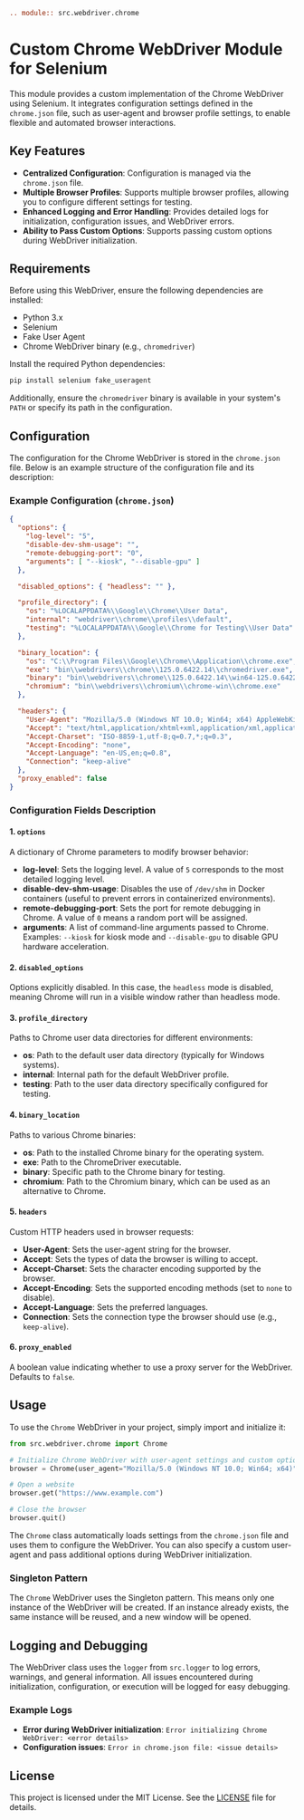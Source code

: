 ```rst
.. module:: src.webdriver.chrome
```
# Custom Chrome WebDriver Module for Selenium

This module provides a custom implementation of the Chrome WebDriver using Selenium. It integrates configuration settings defined in the `chrome.json` file, such as user-agent and browser profile settings, to enable flexible and automated browser interactions.

## Key Features

- **Centralized Configuration**: Configuration is managed via the `chrome.json` file.
- **Multiple Browser Profiles**: Supports multiple browser profiles, allowing you to configure different settings for testing.
- **Enhanced Logging and Error Handling**: Provides detailed logs for initialization, configuration issues, and WebDriver errors.
- **Ability to Pass Custom Options**: Supports passing custom options during WebDriver initialization.

## Requirements

Before using this WebDriver, ensure the following dependencies are installed:

- Python 3.x
- Selenium
- Fake User Agent
- Chrome WebDriver binary (e.g., `chromedriver`)

Install the required Python dependencies:

```bash
pip install selenium fake_useragent
```

Additionally, ensure the `chromedriver` binary is available in your system's `PATH` or specify its path in the configuration.

## Configuration

The configuration for the Chrome WebDriver is stored in the `chrome.json` file. Below is an example structure of the configuration file and its description:

### Example Configuration (`chrome.json`)

```json
{
  "options": {
    "log-level": "5",
    "disable-dev-shm-usage": "",
    "remote-debugging-port": "0",
    "arguments": [ "--kiosk", "--disable-gpu" ]
  },

  "disabled_options": { "headless": "" },

  "profile_directory": {
    "os": "%LOCALAPPDATA%\\Google\\Chrome\\User Data",
    "internal": "webdriver\\chrome\\profiles\\default",
    "testing": "%LOCALAPPDATA%\\Google\\Chrome for Testing\\User Data"
  },

  "binary_location": {
    "os": "C:\\Program Files\\Google\\Chrome\\Application\\chrome.exe",
    "exe": "bin\\webdrivers\\chrome\\125.0.6422.14\\chromedriver.exe",
    "binary": "bin\\webdrivers\\chrome\\125.0.6422.14\\win64-125.0.6422.14\\chrome-win64\\chrome.exe",
    "chromium": "bin\\webdrivers\\chromium\\chrome-win\\chrome.exe"
  },

  "headers": {
    "User-Agent": "Mozilla/5.0 (Windows NT 10.0; Win64; x64) AppleWebKit/537.36 (KHTML, like Gecko) Chrome/97.0.4692.71 Safari/537.36",
    "Accept": "text/html,application/xhtml+xml,application/xml,application/json;q=0.9,*/*;q=0.8",
    "Accept-Charset": "ISO-8859-1,utf-8;q=0.7,*;q=0.3",
    "Accept-Encoding": "none",
    "Accept-Language": "en-US,en;q=0.8",
    "Connection": "keep-alive"
  },
  "proxy_enabled": false
}
```

### Configuration Fields Description

#### 1. `options`
A dictionary of Chrome parameters to modify browser behavior:
- **log-level**: Sets the logging level. A value of `5` corresponds to the most detailed logging level.
- **disable-dev-shm-usage**: Disables the use of `/dev/shm` in Docker containers (useful to prevent errors in containerized environments).
- **remote-debugging-port**: Sets the port for remote debugging in Chrome. A value of `0` means a random port will be assigned.
- **arguments**: A list of command-line arguments passed to Chrome. Examples: `--kiosk` for kiosk mode and `--disable-gpu` to disable GPU hardware acceleration.

#### 2. `disabled_options`
Options explicitly disabled. In this case, the `headless` mode is disabled, meaning Chrome will run in a visible window rather than headless mode.

#### 3. `profile_directory`
Paths to Chrome user data directories for different environments:
- **os**: Path to the default user data directory (typically for Windows systems).
- **internal**: Internal path for the default WebDriver profile.
- **testing**: Path to the user data directory specifically configured for testing.

#### 4. `binary_location`
Paths to various Chrome binaries:
- **os**: Path to the installed Chrome binary for the operating system.
- **exe**: Path to the ChromeDriver executable.
- **binary**: Specific path to the Chrome binary for testing.
- **chromium**: Path to the Chromium binary, which can be used as an alternative to Chrome.

#### 5. `headers`
Custom HTTP headers used in browser requests:
- **User-Agent**: Sets the user-agent string for the browser.
- **Accept**: Sets the types of data the browser is willing to accept.
- **Accept-Charset**: Sets the character encoding supported by the browser.
- **Accept-Encoding**: Sets the supported encoding methods (set to `none` to disable).
- **Accept-Language**: Sets the preferred languages.
- **Connection**: Sets the connection type the browser should use (e.g., `keep-alive`).

#### 6. `proxy_enabled`
A boolean value indicating whether to use a proxy server for the WebDriver. Defaults to `false`.

## Usage

To use the `Chrome` WebDriver in your project, simply import and initialize it:

```python
from src.webdriver.chrome import Chrome

# Initialize Chrome WebDriver with user-agent settings and custom options
browser = Chrome(user_agent="Mozilla/5.0 (Windows NT 10.0; Win64; x64)", options=["--headless", "--disable-gpu"])

# Open a website
browser.get("https://www.example.com")

# Close the browser
browser.quit()
```

The `Chrome` class automatically loads settings from the `chrome.json` file and uses them to configure the WebDriver. You can also specify a custom user-agent and pass additional options during WebDriver initialization.

### Singleton Pattern

The `Chrome` WebDriver uses the Singleton pattern. This means only one instance of the WebDriver will be created. If an instance already exists, the same instance will be reused, and a new window will be opened.

## Logging and Debugging

The WebDriver class uses the `logger` from `src.logger` to log errors, warnings, and general information. All issues encountered during initialization, configuration, or execution will be logged for easy debugging.

### Example Logs

- **Error during WebDriver initialization**: `Error initializing Chrome WebDriver: <error details>`
- **Configuration issues**: `Error in chrome.json file: <issue details>`

## License

This project is licensed under the MIT License. See the [LICENSE](../../LICENSE) file for details.
